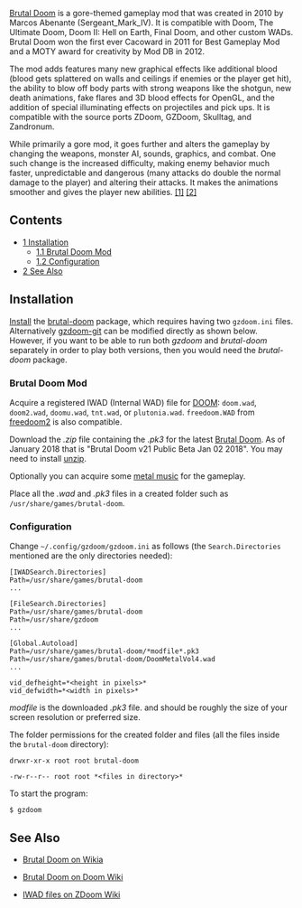 [Brutal Doom](http://www.moddb.com/mods/brutal-doom) is a gore-themed gameplay mod that was created in 2010 by Marcos Abenante (Sergeant_Mark_IV). It is compatible with Doom, The Ultimate Doom, Doom II: Hell on Earth, Final Doom, and other custom WADs. Brutal Doom won the first ever Cacoward in 2011 for Best Gameplay Mod and a MOTY award for creativity by Mod DB in 2012.

The mod adds features many new graphical effects like additional blood (blood gets splattered on walls and ceilings if enemies or the player get hit), the ability to blow off body parts with strong weapons like the shotgun, new death animations, fake flares and 3D blood effects for OpenGL, and the addition of special illuminating effects on projectiles and pick ups. It is compatible with the source ports ZDoom, GZDoom, Skulltag, and Zandronum.

While primarily a gore mod, it goes further and alters the gameplay by changing the weapons, monster AI, sounds, graphics, and combat. One such change is the increased difficulty, making enemy behavior much faster, unpredictable and dangerous (many attacks do double the normal damage to the player) and altering their attacks. It makes the animations smoother and gives the player new abilities. [[1]](http://doom.wikia.com/wiki/Brutal_Doom) [[2]](https://doomwiki.org/wiki/Brutal_Doom)

## Contents

*   [1 Installation](#Installation)
    *   [1.1 Brutal Doom Mod](#Brutal_Doom_Mod)
    *   [1.2 Configuration](#Configuration)
*   [2 See Also](#See_Also)

## Installation

[Install](/index.php/Install "Install") the [brutal-doom](https://aur.archlinux.org/packages/brutal-doom/) package, which requires having two `gzdoom.ini` files. Alternatively [gzdoom-git](https://aur.archlinux.org/packages/gzdoom-git/) can be modified directly as shown below. However, if you want to be able to run both *gzdoom* and *brutal-doom* separately in order to play both versions, then you would need the *brutal-doom* package.

### Brutal Doom Mod

Acquire a registered IWAD (Internal WAD) file for [DOOM](https://zdoom.org/wiki/IWAD): `doom.wad`, `doom2.wad`, `doomu.wad`, `tnt.wad`, or `plutonia.wad`. `freedoom.WAD` from [freedoom2](https://aur.archlinux.org/packages/freedoom2/) is also compatible.

Download the *.zip* file containing the *.pk3* for the latest [Brutal Doom](http://www.moddb.com/mods/brutal-doom/downloads). As of January 2018 that is "Brutal Doom v21 Public Beta Jan 02 2018". You may need to install [unzip](https://www.archlinux.org/packages/?name=unzip).

Optionally you can acquire some [metal music](http://www.libregeek.org/Linux/game-files/brutal-doom/DoomMetalVol4.wad) for the gameplay.

Place all the *.wad* and *.pk3* files in a created folder such as `/usr/share/games/brutal-doom`.

### Configuration

Change `~/.config/gzdoom/gzdoom.ini` as follows (the `Search.Directories` mentioned are the only directories needed):

```
[IWADSearch.Directories]
Path=/usr/share/games/brutal-doom
...

[FileSearch.Directories]
Path=/usr/share/games/brutal-doom
Path=/usr/share/gzdoom
...

[Global.Autoload]
Path=/usr/share/games/brutal-doom/*modfile*.pk3
Path=/usr/share/games/brutal-doom/DoomMetalVol4.wad
...

vid_defheight=*<height in pixels>*
vid_defwidth=*<width in pixels>*
```

*modfile* is the downloaded *.pk3* file. *<height in pixels>* and *<width in pixels>* should be roughly the size of your screen resolution or preferred size.

The folder permissions for the created folder and files (all the files inside the `brutal-doom` directory):

```
drwxr-xr-x root root brutal-doom

```

```
-rw-r--r-- root root *<files in directory>*

```

To start the program:

```
$ gzdoom

```

## See Also

*   [Brutal Doom on Wikia](http://doom.wikia.com/wiki/Brutal_Doom)

*   [Brutal Doom on Doom Wiki](https://doomwiki.org/wiki/Brutal_Doom)

*   [IWAD files on ZDoom Wiki](https://zdoom.org/wiki/IWAD)